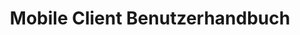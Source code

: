 ---
title: Mobile Client Benutzerhandbuch
description: Benutzerhandbuch für pascom Mobile Clients unter Android und iOS
icon: "fa fa-mobile"
type : "pages-handbook"
weight: 2
---